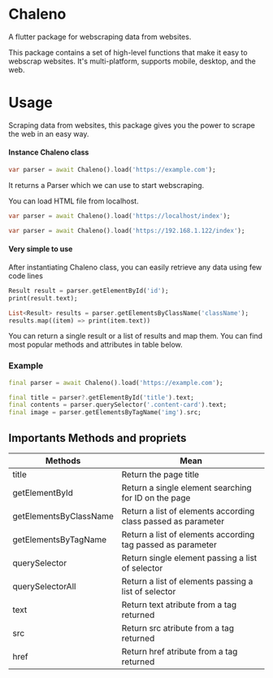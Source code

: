 # Chaleno
A flutter package for webscraping data from websites.

This package contains a set of high-level functions that make it easy to webscrap websites. It's multi-platform, supports mobile, desktop, and the web.

# Usage
Scraping data from websites, this package gives you the power to scrape the web in an easy way.
#### Instance Chaleno class
```Dart
var parser = await Chaleno().load('https://example.com');
```
It returns a Parser which we can use to start webscraping.

You can load HTML file from localhost.
```Dart
var parser = await Chaleno().load('https://localhost/index');

var parser = await Chaleno().load('https://192.168.1.122/index');
```

#### Very simple to use
After instantiating Chaleno class, you can easily retrieve any data using few code lines
```Dart 
Result result = parser.getElementById('id');
print(result.text);

List<Result> results = parser.getElementsByClassName('className');
results.map((item) => print(item.text))
```
You can return a single result or a list of results and map them. You can find most popular methods and attributes in table below.

### Example
```Dart 
final parser = await Chaleno().load('https://example.com');

final title = parser?.getElementById('title').text;
final contents = parser.querySelector('.content-card').text;
final image = parser.getElementsByTagName('img').src;

```
## Importants Methods and propriets
|Methods | Mean |
|-------- | ------|
| title | Return the page title |
| getElementById | Return a single element searching for ID on the page |
| getElementsByClassName | Return a list of elements according class passed as parameter |
| getElementsByTagName | Return a list of elements according tag passed as parameter |
| querySelector | Return single element passing a list of selector |
| querySelectorAll | Return a list of elements passing a list of selector |
| text | Return text atribute from a tag returned |
| src | Return src atribute from a tag returned |
| href | Return href atribute from a tag returned |

